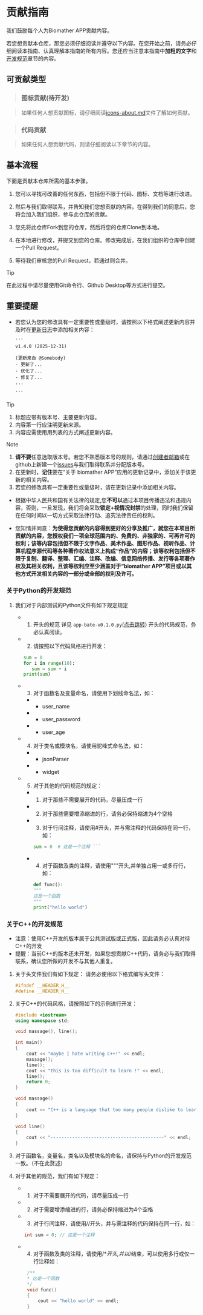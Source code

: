 # 贡献指南

我们鼓励每个人为Biomather APP贡献内容。

若您想贡献本仓库，那您必须仔细阅读并遵守以下内容。在您开始之前，请务必仔细阅读本指南、认真理解本指南的所有内容。您还应当注意本指南中**加粗的文字**和[开发规范](#开发规范)章节的内容。

## 可贡献类型

> ### 图标贡献(待开发)

> 如果任何人想贡献图标，请仔细阅读[icons-about.md](./icons-about.md)文件了解如何贡献。

> ### 代码贡献

> 如果任何人想贡献代码，则请仔细阅读以下章节的内容。

## 基本流程

下面是贡献本仓库所需的基本步骤。

1. 您可以寻找可改善的任何东西，包括但不限于代码、图标、文档等进行改进。

2. 然后与我们取得联系，并告知我们您想贡献的内容，在得到我们的同意后，您将会加入我们组织，参与此仓库的贡献。

3. 您先将此仓库Fork到您的仓库，然后将您的仓库Clone到本地。

4. 在本地进行修改，并提交到您的仓库。修改完成后，在我们组织的仓库中创建一个Pull Request。

5. 等待我们审核您的Pull Request，若通过则合并。
   
   
> [!TIP]
> 在此过程中请尽量使用Git命令行、Github Desktop等方式进行提交。

## 重要提醒

* 若您认为您的修改具有一定重要性或量级时，请按照以下格式阐述更新内容并及时在[更新日志](./upgrade-zh.md)中添加相关内容：
  
      ```
      v1.4.0 (2025-12-31)
      
      (更新来自 @Somebody)
      - 更新了...
      - 优化了...
      - 修复了...
      ...
      
      ```

> [!TIP]
> 
> 1. 标题应带有版本号、主要更新内容。
> 2. 内容第一行应注明更新来源。
> 3. 内容应需使用用列表的方式阐述更新内容。

> [!NOTE]
> 
> 1. **请不要**任意选取版本号。若您不熟悉版本号的规则，请通过[创建者邮箱](mailto:www.jiang090322@outlook.com)或在github上新建一个[issues](https://github.com/Jourious/biomather-pubilc/issues)与我们取得联系并分配版本号。
> 2. 在更新时，**记住**要在“关于 biomather APP”应用的更新记录中，添加关于该更新的相关内容。
> 3. 若您的修改具有一定重要性或量级时，请在更新记录中添加相关内容。

* 根据中华人民共和国有关法律的规定,您**不可以**通过本项目传播违法和违规内容，否则，一旦发现，我们将会采取**锁定+视情况封禁**的处理，同时我们保留在任何时间以一切方式采取法律行动、追究法律责任的权利。

* 您知情并同意：**为使得您贡献的内容得到更好的分享及推广，就您在本项目所贡献的内容，您授权我们一项全球范围内的、免费的、非独家的、可再许可的权利；该等内容包括但不限于文字作品、美术作品、图形作品、视听作品、计算机程序源代码等各种著作权法意义上构成“作品”的内容；该等权利包括但不限于复制、翻译、整理、汇编、注释、改编、信息网络传播、发行等各项著作权及其相关权利，且该等权利应至少涵盖对于“biomather APP”项目或以其他方式开发相关内容的一部分或全部的权利及许可。**

### 关于Python的开发规范

1. 我们对于内部测试的Python文件有如下规定规定
   * 1. 开头的规范
   详见 `app-bate-v0.1.0.py`([点击跳转](./app-bate-v0.1.0.py)) 开头的代码规范，务必认真阅读。
   
   * 2. 请按照以下代码风格进行开发：
   
   ```python
      sum = 0
      for i in range(10):
         sum = sum + i
      print(sum)
   ```
   
   * 3. 对于函数名及变量命名，请使用下划线命名法，如：
      * - user_name
      * - user_password
      * - user_age
   
   * 4. 对于类名或模块名，请使用驼峰式命名法，如：
      * - jsonParser
      * - widget
   
   * 5. 对于其他的代码规范的规定：
      * 1. 对于那些不需要展开的代码，尽量压成一行
      * 2. 对于那些需要增添缩进的行，请务必保持缩进为4个空格
      * 3. 对于行间注释，请使用#开头，并与需注释的代码保持在同一行，如：
         ```python
         sum = 0  # 这是一个注释 ```
      * 4. 对于函数及类的注释，请使用"""开头,并单独占用一或多行行，如：
         ```python
         def func():
         """
         这是一个函数
         """
         print("hello world")
         ```

### 关于C++的开发规范

* 注意：使用C++开发的版本属于公共测试版或正式版，因此请务必认真对待C++的开发
* 提醒：当前C++的版本还未开发，如果您想贡献C++代码，请务必与我们取得联系，确认您所做的开发不与其他人重复。

1. 关于头文件我们有如下规定：
    请务必使用以下格式编写头文件：
    ```cpp
    #ifndef __HEADER_H__
    #define __HEADER_H__
    ```
2. 关于C++的代码风格，请按照如下的示例进行开发：
    ```cpp
    #include <iostream>
    using namespace std;

    void massage(), line();

    int main()
   {
	    cout << "maybe I hate writing C++!" << endl;
	    massage();
	    line();
	    cout << "this is too difficult to learn !" << endl;
	    line();
	    return 0;
   }

    void massage()
   {
	    cout << "C++ is a language that too many people dislike to learn !" << endl;
   }

    void line()
    {
	    cout << "------------------------------------------" << endl;
    }
    ```

3. 对于函数名，变量名，类名以及模块名的命名，请保持与Python的开发规范一致。（不在此赘述）

4. 对于其他的规范，我们有如下规定：
    * 1. 对于不需要展开的代码，请尽量压成一行
    * 2. 对于需要增添缩进的行，请务必保持缩进为4个空格
    * 3. 对于行间注释，请使用//开头，并与需注释的代码保持在同一行，如：
        ```cpp
        int sum = 0; // 这是一个注释
        ```
    * 4. 对于函数及类的注释，请使用/**开头,并以*/结束，可以使用多行或仅一行注释如：
       ```cpp
        /**
        * 这是一个函数
        */
        void func()
        {
            cout << "hello world" << endl;
        }
        ```
